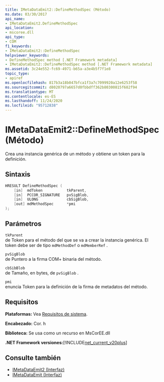 ```yaml
---
title: IMetaDataEmit2::DefineMethodSpec (Método)
ms.date: 03/30/2017
api_name:
- IMetaDataEmit2.DefineMethodSpec
api_location:
- mscoree.dll
api_type:
- COM
f1_keywords:
- IMetaDataEmit2::DefineMethodSpec
helpviewer_keywords:
- DefineMethodSpec method [.NET Framework metadata]
- IMetaDataEmit2::DefineMethodSpec method [.NET Framework metadata]
ms.assetid: 3c24e552-fc69-4971-b65a-a3e4b5f7f1e8
topic_type:
- apiref
ms.openlocfilehash: 817b3a18b047bfca1f3a7c7099920a12e6253f58
ms.sourcegitcommit: d8020797a6657d0fbbdff362b80300815f682f94
ms.translationtype: MT
ms.contentlocale: es-ES
ms.lasthandoff: 11/24/2020
ms.locfileid: "95712838"
---
```

# <a name="imetadataemit2definemethodspec-method"></a>IMetaDataEmit2::DefineMethodSpec (Método)

Crea una instancia genérica de un método y obtiene un token para la definición.  
  
## <a name="syntax"></a>Sintaxis  
  
```cpp  
HRESULT DefineMethodSpec (  
    [in]  mdToken           tkParent,
    [in]  PCCOR_SIGNATURE   pvSigBlob,
    [in]  ULONG             cbSigBlob,
    [out] mdMethodSpec      *pmi  
);  
```  
  
## <a name="parameters"></a>Parámetros  

 `tkParent`  
 de Token para el método del que se va a crear la instancia genérica. El token debe ser de tipo `mdMethodDef` o `mdMemberRef` .  
  
 `pvSigBlob`  
 de Puntero a la firma COM+ binaria del método.  
  
 `cbSibBlob`  
 de Tamaño, en bytes, de `pvSigBlob` .  
  
 `pmi`  
 enuncia Token para la definición de la firma de metadatos del método.  
  
## <a name="requirements"></a>Requisitos  

 **Plataformas:** Vea [Requisitos de sistema](../../get-started/system-requirements.md).  
  
 **Encabezado:** Cor. h  
  
 **Biblioteca:** Se usa como un recurso en MsCorEE.dll  
  
 **.NET Framework versiones:**[!INCLUDE[net_current_v20plus](../../../../includes/net-current-v20plus-md.md)]  
  
## <a name="see-also"></a>Consulte también

- [IMetaDataEmit2 (Interfaz)](imetadataemit2-interface.md)
- [IMetaDataEmit (Interfaz)](imetadataemit-interface.md)
